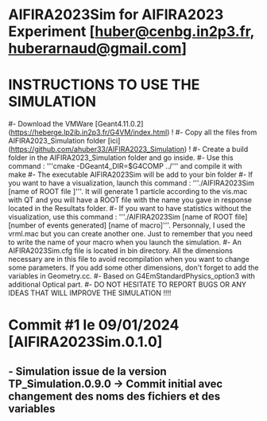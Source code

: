 # AIFIRA2023Sim for AIFIRA2023 Experiment [huber@cenbg.in2p3.fr, huberarnaud@gmail.com]

# INSTRUCTIONS TO USE THE SIMULATION
#- Download the VMWare [Geant4.11.0.2] (https://heberge.lp2ib.in2p3.fr/G4VM/index.html) !
#- Copy all the files from AIFIRA2023_Simulation folder [ici] (https://github.com/ahuber33/AIFIRA2023_Simulation) !
#- Create a build folder in the AIFIRA2023_Simulation folder and go inside.
#- Use this command : '''cmake -DGeant4_DIR=$G4COMP ../''' and compile it with make
#- The executable AIFIRA2023Sim will be add to your bin folder
#- If you want to have a visualization, launch this command : '''./AIFIRA2023Sim [name of ROOT file ]'''. It will generate 1 particle according to the vis.mac with QT and you will have a ROOT file with the name you gave in response located in the Resultats folder.
#- If you want to have statistics without the visualization, use this command : '''./AIFIRA2023Sim [name of ROOT file] [number of events generated] [name of macro]'''. Personnaly, I used the vrml.mac but you can create another one. Just to remember that you need to write the name of your macro when you launch the simulation.
#- An AIFIRA2023Sim.cfg file is located in bin directory. All the dimensions necessary are in this file to avoid recompilation when you want to change some parameters. If you add some other dimensions, don't forget to add the variables in Geometry.cc.
#- Based on G4EmStandardPhysics_option3 with additional Optical part.
#- DO NOT HESITATE TO REPORT BUGS OR ANY IDEAS THAT WILL IMPROVE THE SIMULATION !!!!


# Commit #1 le 09/01/2024 [AIFIRA2023Sim.0.1.0]
## - Simulation issue de la version TP_Simulation.0.9.0 -> Commit initial avec changement des noms des fichiers et des variables
